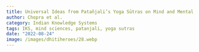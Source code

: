 ```yaml
---
title: Universal Ideas from Patañjali’s Yoga Sūtras on Mind and Mental Health - Philosophy and Practice
author: Chopra et al.
category: Indian Knowledge Systems
tags: IKS, mind sciences, patanjali, yoga sutras
date: "2022-08-24"
image: /images/dhitiheroes/28.webp
---
```


